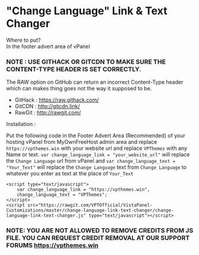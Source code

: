 # "Change Language" Link & Text Changer

Where to put?  
In the footer advert area of vPanel  

### NOTE : USE GITHACK OR GITCDN TO MAKE SURE THE CONTENT-TYPE HEADER IS SET CORRECTLY.  
The RAW option on GitHub can return an incorrect Content-Type header which can makes thing goes not the way it supposed to be.  
* GitHack : https://raw.githack.com/   
* GitCDN : http://gitcdn.link/    
* RawGit : http://rawgit.com/   

Installation :   

Put the following code in the Footer Advert Area (Recommended) of your hosting vPanel from MyOwnFreeHost admin area and replace `https://vpthemes.win` with your website url and replace `VPThemes` with any Name or text.
`var change_language_link = "your_website_url"` will replace the `Change Language` url from vPanel and `var change_language_text = "Your_Text"` will replace the `Change Language` text from `Change Language` to whatever you enter as text at the place of `Your_Text`

```
<script type="text/javascript">  
    var change_language_link = "https://vpthemes.win",
	change_language_text = "VPThemes";
</script>  
<script src="https://rawgit.com/VPTOfficial/VistaPanel-Customizations/master/change-language-link-text-changer/change-language-link-text-changer.js" type="text/javascript"></script>  
```

### NOTE: YOU ARE NOT ALLOWED TO REMOVE CREDITS FROM JS FILE. YOU CAN REQUEST CREDIT REMOVAL AT OUR SUPPORT FORUMS https://vpthemes.win
